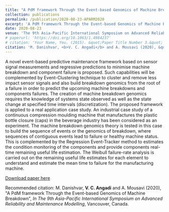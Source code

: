 ```yaml
---
title: "A PdM framework Through the Event-based Genomics of Machine Breakdown"
collection: publications
permalink: /publication/2020-08-23-APARM2020
excerpt: 'A PdM framework Through the Event-based Genomics of Machine Breakdown.'
date: 2020-08-23
venue: 'The 9th Asia-Pacific International Symposium on Advanced Reliability and Maintenance Modelling, Vancouver, Canada'
# paperurl: 'https://doi.org/10.1063/1.4984237'
# citation: 'Your Name, You. (2015). &quot;Paper Title Number 3.&quot; <i>Journal 1</i>. 1(3).'
citation: 'M. Danishvar, <b>V. C. Angadi</b> and A. Mousavi (2020), &quot;A PdM framework Through the Event-based Genomics of Machine Breakdown&quot;, <i>In The 9th Asia-Pacific International Symposium on Advanced Reliability and Maintenance Modelling</i>, Vancouver, Canada.'
---
```

A novel event-based predictive maintenance framework based on sensor signal measurements and regressive predictions to minimise machine breakdown and component failure is proposed. Such capabilities will be complemented by Event-Clustering technique to cluster and remove less impact sensor signals and also build breakdown genomics from the root of a failure in order to predict the upcoming machine breakdowns and components failures. The creation of machine breakdown genomics requires the knowledge of systems state observed as well as the state change at specified time intervals (discretization). The proposed framework is applied to a real application case study. An industrial case study of a continuous compression moulding machine that manufactures the plastic bottle closure (caps) in the beverage industry has been considered as an experiment. The machine breakdown genomics theory is tested in this case to build the sequence of events or the genomics of breakdown, where sequences of contiguous events lead to failure or healthy machine status. This is complemented by the Regression Event-Tracker method to estimates the condition monitoring of the components and provide components real-time remaining useful life estimation. The Weibull failure-rate analysis is carried out on the remaining useful life estimates for each element to understand and estimate the mean time to failure for the manufacturing machine.

[Download paper here](https://vcangadi1.github.io/files/APARM2020.pdf)


Recommended citation: M. Danishvar, <b>V. C. Angadi</b> and A. Mousavi (2020), &quot;A PdM framework Through the Event-based Genomics of Machine Breakdown&quot;, <i>In The 9th Asia-Pacific International Symposium on Advanced Reliability and Maintenance Modelling</i>, Vancouver, Canada.
